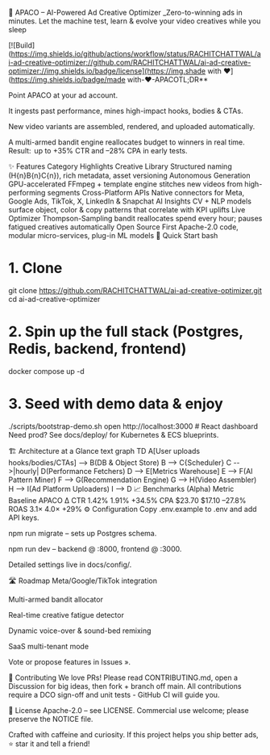 🧠 APACO – AI-Powered Ad Creative Optimizer
_Zero-to-winning ads in minutes. Let the machine test, learn & evolve your video creatives while you sleep 

[![Build](https://img.shields.io/github/actions/workflow/status/RACHITCHATTWAL/ai-ad-creative-optimizer://github.com/RACHITCHATTWAL/ai-ad-creative-optimizer://img.shields.io/badge/license](https://img.shade with ❤️](https://img.shields.io/badge/made with-❤️-APACOTL;DR**

Point APACO at your ad account.

It ingests past performance, mines high-impact hooks, bodies & CTAs.

New video variants are assembled, rendered, and uploaded automatically.

A multi-armed bandit engine reallocates budget to winners in real time.
Result:  up to +35% CTR and –28% CPA in early tests.

✨ Features
Category	Highlights
Creative Library	Structured naming (H{n}B{n}C{n}), rich metadata, asset versioning
Autonomous Generation	GPU-accelerated FFmpeg + template engine stitches new videos from high-performing segments
Cross-Platform APIs	Native connectors for Meta, Google Ads, TikTok, X, LinkedIn & Snapchat
AI Insights	CV + NLP models surface object, color & copy patterns that correlate with KPI uplifts
Live Optimizer	Thompson-Sampling bandit reallocates spend every hour; pauses fatigued creatives automatically
Open Source First	Apache-2.0 code, modular micro-services, plug-in ML models
🚀 Quick Start
bash
# 1. Clone
git clone https://github.com/RACHITCHATTWAL/ai-ad-creative-optimizer.git
cd ai-ad-creative-optimizer

# 2. Spin up the full stack (Postgres, Redis, backend, frontend)
docker compose up -d

# 3. Seed with demo data & enjoy
./scripts/bootstrap-demo.sh
open http://localhost:3000        # React dashboard
Need prod? See docs/deploy/ for Kubernetes & ECS blueprints. 


🏗️ Architecture at a Glance
text
graph TD
    A[User uploads hooks/bodies/CTAs] --> B(DB & Object Store)
    B --> C{Scheduler}
    C -->|hourly| D(Performance Fetchers)
    D --> E[Metrics Warehouse]
    E --> F(AI Pattern Miner)
    F --> G(Recommendation Engine)
    G --> H(Video Assembler)
    H --> I(Ad Platform Uploaders)
    I --> D
📈 Benchmarks (Alpha)
Metric	Baseline	APACO	Δ
CTR	1.42%	1.91%	+34.5%
CPA	$23.70	$17.10	–27.8%
ROAS	3.1×	4.0×	+29%
⚙️ Configuration
Copy .env.example to .env and add API keys.

npm run migrate – sets up Postgres schema.

npm run dev – backend @ :8000, frontend @ :3000.

Detailed settings live in docs/config/.

🛣️ Roadmap
 Meta/Google/TikTok integration

 Multi-armed bandit allocator

 Real-time creative fatigue detector

 Dynamic voice-over & sound-bed remixing

 SaaS multi-tenant mode

Vote or propose features in Issues ».

🤝 Contributing
We love PRs! Please read CONTRIBUTING.md, open a Discussion for big ideas, then fork + branch off main.
All contributions require a DCO sign-off and unit tests - GitHub CI will guide you. 

📜 License
Apache-2.0 – see LICENSE. Commercial use welcome; please preserve the NOTICE file.

Crafted with caffeine and curiosity. If this project helps you ship better ads, ⭐ star it and tell a friend!

